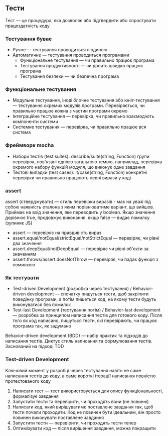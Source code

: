 ## Тести

Тест — це процедура, яка дозволяє або підтвердити або спростувати працездатність коду

### Тестування буває

-   Ручне — тестування проводиться людиною
-   Автоматичне — тестування проводиться програмами
    -   Функціональне тестування — чи правильно працює програма
    -   Тестування продуктивності — чи досить швидко працює програма
    -   Тестування безпеки — чи безпечна програма

### Функціональне тестування

-   Модульне тестування, іноді блочне тестування або юніт-тестування — тестування окремих модулів програми. Перевіряється, чи правильно працює кожна з частин програми окремо
-   Інтеграційне тестування — перевірка, чи правильно взаємодіють компоненти системи
-   Системне тестування — перевірка, чи правильно працює вся система

### Фреймворк mocha

-   Набори тестів (test suites): describe/suite(string, Function) групи перевірок, пов'язані однією загальною темою, наприклад, перевірка окремого набору функцій модуля, що виконує одне завдання
-   Тестові випадки (test cases): it/case(string, Function) конкретні перевірки чи правильно працюють певні вирази у коді

### assert

assert (стверджувати) — стиль перевірки виразів - має на увазі під собою наявність еталона з яким порівнюватиме варіант, що вийшов. Приймає на вхід значення, яке переводить у boolean. Якщо значення дорівнює true, продовжує виконання, якщо false — видає помилку (зупиняє JS)

-   assert — перевіряє на правдивість вираз
-   assert.equal/notEqual/strictEqual/notStrictEqual — перевіряє, чи рівні два значення
-   assert.deepEqual/notDeepEqual — перевіряє чи рівні об'єкти за значенням
-   assert.throws/assert.doesNotThrow — перевіряє, чи падає функція з помилкою

### Як тестувати

-   Test-driven Development (розробка через тестування) / Behavior-driven development — спочатку пишуться тести, щоб закріпити поведінку програми, а потім пишеться код, на якому тести будуть виконуватися без помилок
-   Test-last Development (тестування потім) / Behavior-last development — розробка за принципом написання тестів для готового коду. Після того як код написано, пишуться тести, які перевіряють, чи працює програма так, як задумано

Behavior-driven development (BDD) — набір практик та підходів до написання тестів. Диктує стиль написання та формулювання тестів. Заснований на підході TDD

### Test-driven Development

Ключовий момент у розробці через тестування навіть не саме написання тестів до коду, а саме короткі ітерації написання повністю протестованого коду

1. Написати тест — тест використовується для опису функціональності, формалізує завдання
2. Запустити тести та перевірити, чи проходять вони (не повинні)
3. Написати код, який вирішуватиме поставлене завдання так, щоб тести почали проходити. Код не повинен бути ідеальним, він просто повинен виконувати поставлене завдання
4. Запустити тести — перевірити, чи проходять тести тепер
5. Оптимізувати код — після вирішення завдання, можна покращити
